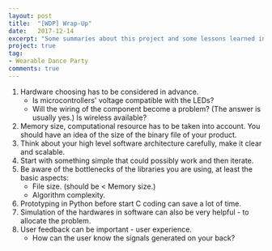 ```yaml
---
layout: post
title:  "[WDP] Wrap-Up"
date:   2017-12-14
excerpt: "Some summaries about this project and some lessons learned in the whole process..."
project: true
tag:
- Wearable Dance Party
comments: true
---
```


1. Hardware choosing has to be considered in advance.
    * Is microcontrollers' voltage compatible with the LEDs?
    * Will the wiring of the component become a problem? (The answer is usually yes.) Is wireless available?
2. Memory size, computational resource has to be taken into account. You should have an idea of the size of the binary file of your product.
3. Think about your high level software architecture carefully, make it clear and scalable.
4. Start with something simple that could possibly work and then iterate.
5. Be aware of the bottlenecks of the libraries you are using, at least the basic aspects:
    * File size. (should be < Memory size.)
    * Algorithm complexity.
6. Prototyping in Python before start C coding can save a lot of time.
7. Simulation of the hardwares in software can also be very helpful - to allocate the problem.
8. User feedback can be important - user experience.
    * How can the user know the signals generated on your back?

